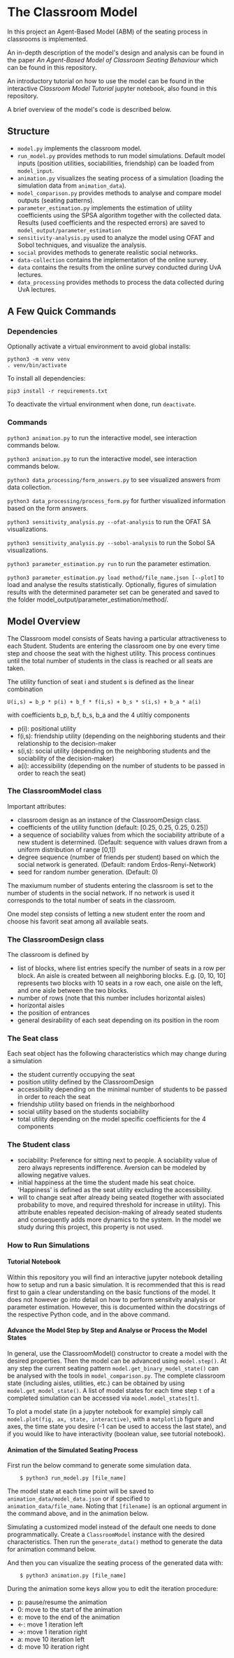 # The Classroom Model
In this project an Agent-Based Model (ABM) of the seating process in classrooms is implemented.

An in-depth description of the model's design and analysis can be found in the paper *An Agent-Based Model of Classroom Seating Behaviour* which can be found in this repository.

An introductory tutorial on how to use the model can be found in the interactive *Classroom Model Tutorial* jupyter notebook, also found in this repository.

A brief overview of the model's code is described below.

## Structure

* ``model.py`` implements the classroom model.
* ``run_model.py`` provides methods to run model simulations. Default model inputs (position utilities, sociabilities, friendship) can be loaded from ``model_input``.
* ``animation.py`` visualizes the seating process of a simulation (loading the simulation data from ``animation_data``).
* ``model_comparison.py`` provides methods to analyse and compare model outputs (seating patterns).
* ``parameter_estimation.py`` implements the estimation of utility coefficients using the SPSA algorithm together with the collected data. Results (used coefficients and the respected errors) are saved to ``model_output/parameter_estimation``
* `sensitivity-analysis.py` used to analyze the model using OFAT and Sobol techniques, and visualize the analysis.
* ``social`` provides methods to generate realistic social networks.
* ``data-collection`` contains the implementation of the online survey.
* ``data`` contains the results from the online survey conducted during UvA lectures.
* ``data_processing`` provides methods to process the data collected during UvA lectures.

## A Few Quick Commands

### Dependencies

Optionally activate a virtual environment to avoid global installs:

```
python3 -m venv venv
. venv/bin/activate
```

To install all dependencies: 

```
pip3 install -r requirements.txt
```

To deactivate the virtual environment when done, run `deactivate`.

### Commands

`python3 animation.py` to run the interactive model, see interaction commands below.

`python3 animation.py` to run the interactive model, see interaction commands below.

`python3 data_processing/form_answers.py` to see visualized answers from data collection.

`python3 data_processing/process_form.py` for further visualized information based on the form answers.

`python3 sensitivity_analysis.py --ofat-analysis` to run the OFAT SA visualizations.

`python3 sensitivity_analysis.py --sobol-analysis` to run the Sobol SA visualizations.

`python3 parameter_estimation.py run` to run the parameter estimation.

`python3 parameter_estimation.py load method/file_name.json [--plot]` to load and analyse the results statistically. Optionally, figures of simulation results with the determined parameter set can be generated and saved to the folder model_output/parameter_estimation/method/. 

## Model Overview

The Classroom model consists of Seats having a particular attractiveness to each Student. Students are entering the classroom one by one every time step and choose the seat with the highest utility. This process continues until the total number of students in the class is reached or all seats are taken.

The utility function of seat i and student s is defined as the linear combination

``U(i,s) = b_p * p(i) + b_f * f(i,s) + b_s * s(i,s) + b_a * a(i)``

with coefficients b_p, b_f, b_s, b_a and the 4 utiltiy components
* p(i): positional utility
* f(i,s): friendship utility (depending on the neighboring students and their relationship to the decision-maker
* s(i,s): social utility (depending on the neighboring students and the sociability of the decision-maker)
* a(i): accessibility (depending on the number of students to be passed in order to reach the seat)


### The ClassroomModel class

Important attributes:

* classroom design as an instance of the ClassroomDesign class.
* coefficients of the utility function (default: [0.25, 0.25, 0.25, 0.25])
* a sequence of sociability values from which the sociability attribute of a new student is determined. (Default: sequence with values drawn from a uniform distribution of range [0,1])
* degree sequence (number of friends per student) based on which the social network is generated. (Default: random Erdos-Renyi-Network)
* seed for random number generation. (Default: 0)

The maxiumum number of students entering the classroom is set to the number of students in the social network. If no network is used it corresponds to the total number of seats in the classroom.

One model step consists of letting a new student enter the room and choose his favorit seat among all available seats.

### The ClassroomDesign class

The classroom is defined by

* list of blocks, where list entries specify the number of seats in a row per block. An aisle is created between all neighboring blocks. E.g. [0, 10, 10] represents two blocks with 10 seats in a row each, one aisle on the left, and one aisle between the two blocks.
* number of rows (note that this number includes horizontal aisles)
* horizontal aisles
* the position of entrances
* general desirability of each seat depending on its position in the room

### The Seat class 

Each seat object has the following characteristics which may change during a simulation

* the student currently occupying the seat
* position utility defined by the ClassroomDesign
* accessibility depending on the minimal number of students to be passed in order to reach the seat
* friendship utility based on friends in the neighborhood
* social utility based on the students sociability
* total utility depending on the model specific coefficients for the 4 components

### The Student class

* sociability: Preference for sitting next to people. A sociability value of zero always represents indifference. Aversion can be modeled by allowing negative values.
* initial happiness at the time the student made his seat choice. 'Happiness' is defined as the seat utility excluding the accessibility.
* will to change seat after already being seated (together with associated probability to move, and required threshold for increase in utility). This attribute enables repeated decision-making of already seated students and consequently adds more dynamics to the system. In the model we study during this project, this property is not used.


### How to Run Simulations

#### Tutorial Notebook

Within this repository you will find an interactive jupyter notebook detailing how to setup and run a basic simulation. It is recommended that this is read first to gain a clear understanding on the basic functions of the model. It does not however go into detail on how to perform sensitvity analysis or parameter estimation. However, this is documented within the docstrings of the respective Python code, and in the above command.

#### Advance the Model Step by Step and Analyse or Process the Model States

In general, use the ClassroomModel() constructor to create a model with the desired properties. Then the model can be advanced using ``model.step()``. At any step the current seating pattern ``model.get_binary_model_state()`` can be analysed with the tools in ``model_comparison.py``. The complete classroom state (including aisles, utilities, etc.) can be obtained by using ``model.get_model_state()``. A list of model states for each time step `t` of a completed simulation can be accessed via ``model.model_states[t]``.

To plot a model state (in a jupyter notebook for example) simply call ``model.plot(fig, ax, state, interactive)``, with a `matplotlib` figure and axes, the time state you desire (-1 can be used to access the last state), and if you would like to have interactivity (boolean value, see tutorial notebook).

#### Animation of the Simulated Seating Process

First run the below command to generate some simulation data.

```
    $ python3 run_model.py [file_name]
```

The model state at each time point will be saved to `animation_data/model_data.json` or if specified to `animation_data/file_name`. Noting that `[filename]` is an optional argument in the command above, and in the animation below.

Simulating a customized model instead of the default one needs to done programmatically. Create a `ClassroomModel` instance with the desired characteristics. Then run the `generate_data()` method to generate the data for animation command below.

And then you can visualize the seating process of the generated data with:

```
    $ python3 animation.py [file_name]
```

During the animation some keys allow you to edit the iteration procedure:

* p: pause/resume the animation
* 0: move to the start of the animation
* e: move to the end of the animation
* ←: move 1 iteration left
* →: move 1 iteration right
* a: move 10 iteration left
* d: move 10 iteration right

